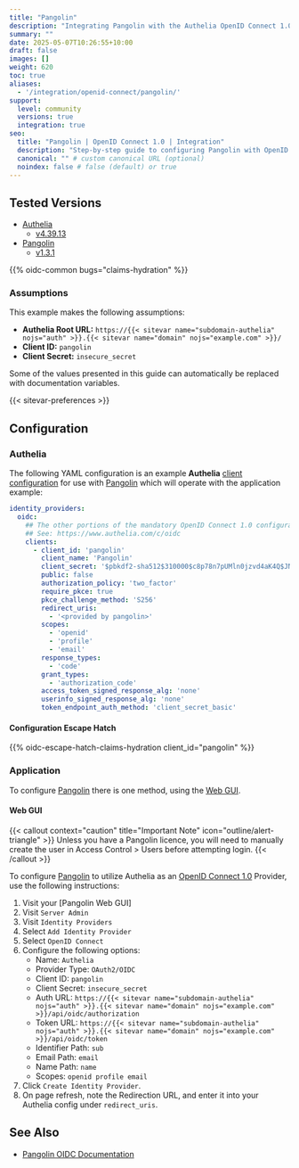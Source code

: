 ```yaml
---
title: "Pangolin"
description: "Integrating Pangolin with the Authelia OpenID Connect 1.0 Provider."
summary: ""
date: 2025-05-07T10:26:55+10:00
draft: false
images: []
weight: 620
toc: true
aliases:
  - '/integration/openid-connect/pangolin/'
support:
  level: community
  versions: true
  integration: true
seo:
  title: "Pangolin | OpenID Connect 1.0 | Integration"
  description: "Step-by-step guide to configuring Pangolin with OpenID Connect 1.0 for secure SSO. Enhance your login flow using Authelia’s modern identity management."
  canonical: "" # custom canonical URL (optional)
  noindex: false # false (default) or true
---
```


## Tested Versions

- [Authelia]
  - [v4.39.13](https://github.com/authelia/authelia/releases/tag/v4.39.13)
- [Pangolin]
  - [v1.3.1](https://github.com/fosrl/pangolin/releases/tag/1.3.1)

{{% oidc-common bugs="claims-hydration" %}}

### Assumptions

This example makes the following assumptions:

- __Authelia Root URL:__ `https://{{< sitevar name="subdomain-authelia" nojs="auth" >}}.{{< sitevar name="domain" nojs="example.com" >}}/`
- __Client ID:__ `pangolin`
- __Client Secret:__ `insecure_secret`

Some of the values presented in this guide can automatically be replaced with documentation variables.

{{< sitevar-preferences >}}

## Configuration

### Authelia

The following YAML configuration is an example __Authelia__ [client configuration] for use with [Pangolin] which will
operate with the application example:

```yaml {title="configuration.yml"}
identity_providers:
  oidc:
    ## The other portions of the mandatory OpenID Connect 1.0 configuration go here.
    ## See: https://www.authelia.com/c/oidc
    clients:
      - client_id: 'pangolin'
        client_name: 'Pangolin'
        client_secret: '$pbkdf2-sha512$310000$c8p78n7pUMln0jzvd4aK4Q$JNRBzwAo0ek5qKn50cFzzvE9RXV88h1wJn5KGiHrD0YKtZaR/nCb2CJPOsKaPK0hjf.9yHxzQGZziziccp6Yng'  # The digest of 'insecure_secret'.
        public: false
        authorization_policy: 'two_factor'
        require_pkce: true
        pkce_challenge_method: 'S256'
        redirect_uris:
          - '<provided by pangolin>'
        scopes:
          - 'openid'
          - 'profile'
          - 'email'
        response_types:
          - 'code'
        grant_types:
          - 'authorization_code'
        access_token_signed_response_alg: 'none'
        userinfo_signed_response_alg: 'none'
        token_endpoint_auth_method: 'client_secret_basic'
```

#### Configuration Escape Hatch

{{% oidc-escape-hatch-claims-hydration client_id="pangolin" %}}

### Application

To configure [Pangolin] there is one method, using the [Web GUI](#web-gui).

#### Web GUI

{{< callout context="caution" title="Important Note" icon="outline/alert-triangle" >}}
Unless you have a Pangolin licence, you will need to manually create the user in Access Control > Users before attempting login.
{{< /callout >}}

To configure [Pangolin] to utilize Authelia as an [OpenID Connect 1.0] Provider, use the following
instructions:

1. Visit your [Pangolin Web GUI]
2. Visit `Server Admin`
3. Visit `Identity Providers`
4. Select `Add Identity Provider`
5. Select `OpenID Connect`
6. Configure the following options:
   - Name: `Authelia`
   - Provider Type: `OAuth2/OIDC`
   - Client ID: `pangolin`
   - Client Secret: `insecure_secret`
   - Auth URL: `https://{{< sitevar name="subdomain-authelia" nojs="auth" >}}.{{< sitevar name="domain" nojs="example.com" >}}/api/oidc/authorization`
   - Token URL: `https://{{< sitevar name="subdomain-authelia" nojs="auth" >}}.{{< sitevar name="domain" nojs="example.com" >}}/api/oidc/token`
   - Identifier Path: `sub`
   - Email Path: `email`
   - Name Path: `name`
   - Scopes: `openid profile email`
7. Click `Create Identity Provider`.
8. On page refresh, note the Redirection URL, and enter it into your Authelia config under `redirect_uris`.

## See Also

- [Pangolin OIDC Documentation](https://docs.fossorial.io/Pangolin/Identity%20Providers/configuring-identity-providers)

[Authelia]: https://www.authelia.com
[Pangolin]: https://fossorial.io/
[OpenID Connect 1.0]: ../../introduction.md
[client configuration]: ../../../../configuration/identity-providers/openid-connect/clients.md
